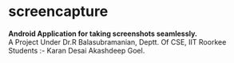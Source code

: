 # screencapture
<strong>Android Application for taking screenshots seamlessly. </strong><br>
A Project Under Dr.R Balasubramanian, Deptt. Of CSE, IIT Roorkee<br>
Students :- Karan Desai  Akashdeep Goel.